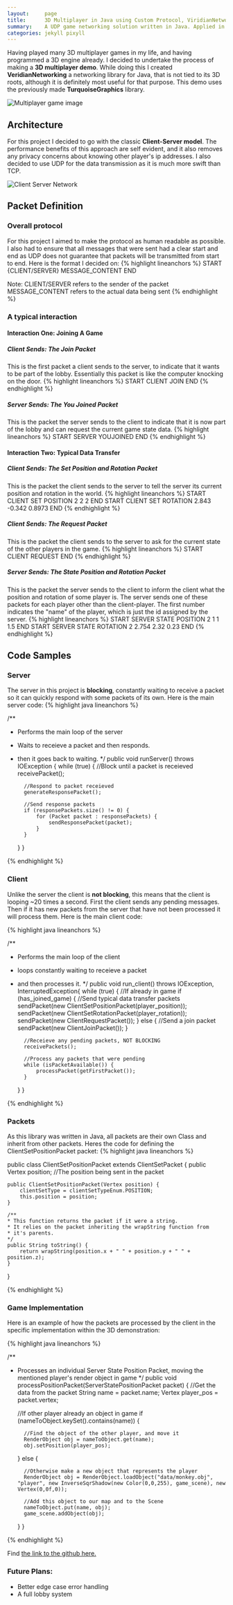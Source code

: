 ```yaml
---
layout:     page
title:      3D Multiplayer in Java using Custom Protocol, ViridianNetworking
summary:    A UDP game networking solution written in Java. Applied in a 3D multiplayer demo. 
categories: jekyll pixyll
---
```


Having played many 3D multiplayer games in my life, and having programmed a 3D engine already.
I decided to undertake the process of making a __3D multiplayer demo__. While doing this I created __VeridianNetworking__
a networking library for Java, that is not tied to its 3D roots, although it is definitely most useful
for that purpose. This demo uses the previously made __TurquoiseGraphics__ library.

![Multiplayer game image](/images/multiplayer-demo.png)


## Architecture

For this project I decided to go with the classic __Client-Server model__. 
The performance benefits of this approach are self evident, and it also removes any 
privacy concerns about knowing other player's ip addresses. I also decided to use UDP 
for the data transmission as it is much more swift than TCP.

![Client Server Network](/images/client-server-network.png)

## Packet Definition

### Overall protocol
For this project I aimed to make the protocol as human readable as possible. I also had to ensure that
all messages that were sent had a clear start and end as UDP does not guarantee that packets
will be transmitted from start to end. Here is the format I decided on:
{% highlight  lineanchors %}
START {CLIENT/SERVER} MESSAGE_CONTENT END

Note: 
CLIENT/SERVER refers to the sender of the packet
MESSAGE_CONTENT refers to the actual data being sent
{% endhighlight %}

### A typical interaction
####      Interaction One: Joining A Game
##### Client Sends: The Join Packet
This is the first packet a client sends to the server, to indicate that it wants 
to be part of the lobby. Essentially this packet is like the computer knocking on the door.
{% highlight  lineanchors %}
START CLIENT JOIN END
{% endhighlight %}
##### Server Sends: The You Joined Packet
This is the packet the server sends to the client to indicate that
it is now part of the lobby and can request the current game state data.
{% highlight  lineanchors %}
START SERVER YOUJOINED END
{% endhighlight %}




####      Interaction Two: Typical Data Transfer
##### Client Sends: The Set Position and Rotation Packet
This is the packet the client sends to the server to tell the server its current
position and rotation in the world. 
{% highlight  lineanchors %}
START CLIENT SET POSITION 2 2 2 END
START CLIENT SET ROTATION 2.843 -0.342 0.8973 END
{% endhighlight %}
##### Client Sends: The Request Packet
This is the packet the client sends to the server to ask for the current state of the other players
in the game.
{% highlight  lineanchors %}
START CLIENT REQUEST END
{% endhighlight %}
  
##### Server Sends: The State Position and Rotation Packet
This is the packet the server sends to the client to inform the client what the position and rotation of some player is.
The server sends one of these packets for each player other than the client-player. The first number indicates
the "name" of the player, which is just the id assigned by the server.
{% highlight  lineanchors %}
START SERVER STATE POSITION 2 1 1 1.5 END
START SERVER STATE ROTATION 2 2.754 2.32 0.23 END
{% endhighlight %}

## Code Samples 
### Server
The server in this project is __blocking__, constantly waiting to receive a 
packet so it can quickly respond with some packets of its own. 
Here is the main server code:
{% highlight java lineanchors %}

/**
* Performs the main loop of the server 
* Waits to receieve a packet and then responds.
* then it goes back to waiting.
*/
public void runServer() throws IOException {
    while (true) {
        //Block until a packet is receieved
        receivePacket();

        //Respond to packet receieved
        generateResponsePacket();

        //Send response packets
        if (responsePackets.size() != 0) {
            for (Packet packet : responsePackets) {
                sendResponsePacket(packet);
            }
        }
    }
}

{% endhighlight %}

### Client

Unlike the server the client is __not blocking__, this means
that the client is looping ~20 times a second. First the 
client sends any pending messages. Then if it has 
new packets from the server that have not been processed it will process them.
Here is the main client code:

{% highlight java lineanchors %}

/**
* Performs the main loop of the client 
* loops constantly waiting to receieve a packet 
* and then processes it.
*/
public void run_client() throws IOException, InterruptedException{
    while (true) {
        //If already in game
        if (has_joined_game) {
            //Send typical data transfer packets
            sendPacket(new ClientSetPositionPacket(player_position));
            sendPacket(new ClientSetRotationPacket(player_rotation));
            sendPacket(new ClientRequestPacket());
        } else {
            //Send a join packet
            sendPacket(new ClientJoinPacket());
        }
        
        //Receieve any pending packets, NOT BLOCKING
        receivePackets();

        //Process any packets that were pending
        while (isPacketAvailable()) {
            processPacket(getFirstPacket());
        }

    }
}

{% endhighlight %}

### Packets
As this library was written in Java, all packets are their own Class and inherit from other packets. 
Heres the code for defining the ClientSetPositionPacket packet: 
{% highlight java lineanchors %}

public class ClientSetPositionPacket extends ClientSetPacket {
    public Vertex position; //The position being sent in the packet

    public ClientSetPositionPacket(Vertex position) {
        clientSetType = clientSetTypeEnum.POSITION;
        this.position = position;
    }

    /**
    * This function returns the packet if it were a string.
    * It relies on the packet inheriting the wrapString function from
    * it's parents.
    */
    public String toString() {
        return wrapString(position.x + " " + position.y + " " + position.z);
    }
}

{% endhighlight %}

### Game Implementation
Here is an example of how the packets are processed by the client
 in the specific implementation within the 3D demonstration:

{% highlight java lineanchors %}

/**
* Processes an individual Server State Position Packet, moving the mentioned player's render object in game
*/
public void processPositionPacket(ServerStatePositionPacket packet) {
    //Get the data from the packet
    String name = packet.name;
    Vertex player_pos = packet.vertex;

    //If other player already an object in game
    if (nameToObject.keySet().contains(name)) {

        //Find the object of the other player, and move it
        RenderObject obj = nameToObject.get(name);  
        obj.setPosition(player_pos);

    } else {

        //Otherwise make a new object that represents the player
        RenderObject obj = RenderObject.loadObject("data/monkey.obj", "player", new InverseSqrShadow(new Color(0,0,255), game_scene), new Vertex(0,0f,0));

        //Add this object to our map and to the Scene
        nameToObject.put(name, obj);
        game_scene.addObject(obj);

    }
}

{% endhighlight %}

Find [the link to the github here.](https://github.com/jc10101010/ViridianNetworking)

### Future Plans: 
  * Better edge case error handling
  * A full lobby system
